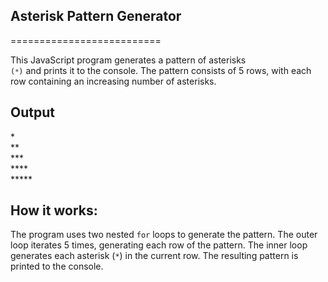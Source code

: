 ## Asterisk Pattern Generator
==========================

This JavaScript program generates a pattern of asterisks <code> (`*`)</code> and prints it to the console. The pattern consists of 5 rows, with each row containing an increasing number of asterisks.

## Output
*<br>
**<br>
***<br>
****<br>
*****<br>
## **How it works:**

The program uses two nested `for` loops to generate the pattern. The outer loop iterates 5 times, generating each row of the pattern. The inner loop generates each asterisk (`*`) in the current row. The resulting pattern is printed to the console.
